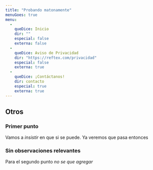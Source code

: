 ```yaml
---
title: "Probando matonamente"
menuGoes: true
menu:
  -
    queDice: Inicio
    dir: ""
    especial: false
    externa: false
  -
    queDice: Aviso de Privacidad
    dir: "https://reftex.com/privacidad"
    especial: false
    externa: true
  -
    queDice: ¡Contáctanos!
    dir: contacto
    especial: true
    externa: true
---
```


## Otros

### Primer punto

Vamos a *insistir* en que si se puede.
Ya veremos que pasa entonces

### Sin observaciones relevantes
Para el segundo punto _no se que agregar_


